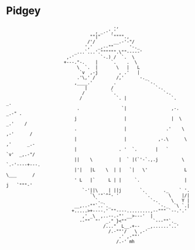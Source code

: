 # Pidgey
                                             .,
                                      , _.-','
                                    ""|"    `"""".,
                                   /'/       __.-'-"/
                                  ','  _,--""      '-._
                              _...`...'."""""".\""-----'
                           ,-'          `-.) /  `.  \
                          +---."-.    |     `.    .  \
                               \  `.  |       \   |   L
                                `v  ,-j        , .'   |
                               .'\,' /        /,'      -._
                              ,____.'        .            `-.
                                  |         /                `-.
                                 /          `.                  `-.
                                /             `. |                 `.                  _.
                               .                `|                 ,-.             _.-" .
                              j                  |                 |  \         _.'    /
                              .                  |               .'    \     ,-'      /
                              |                  |            ,-.\      \  ,'      _.-
                              |                . '  `.       |   `      `v'  _,.-"/
                              ||    \          |  ` |(`'-`.,.j         \ `.-'----+---.
                              |'|   |L    \  | |   `|   \'              L \___      /
                              ' L   |`     L | |     `.                 | j   `"""-'
                                 `-'||\    | ||j       `.       ._    ` '.
                                    `\ '"`^"- '          `.       \    |/|
                                      `._                  `-.     \   Y |
                              __,..-""`..`._                  `-._  `\ `.|
                             +.....>+----.' ""----.........,--""" `--.'.'
                                 ,' _\  ,..--.-"' __>---'  |
                                --""  "'  _." }<""          `---""`._
                                         /..."  L__.+--   _,......'..'
                                           /.-""'/   \ ,-'
                                               .' ,-""'
                                              /.-' mh
